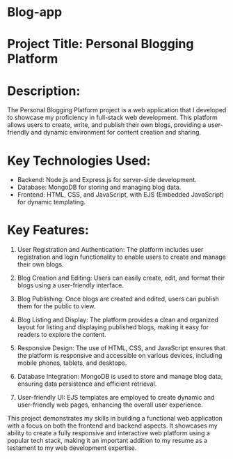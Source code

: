 # Blog-app
# Project Title: Personal Blogging Platform

# Description:
The Personal Blogging Platform project is a web application that I developed to showcase my proficiency in full-stack web development. This platform allows users to create, write, and publish their own blogs, providing a user-friendly and dynamic environment for content creation and sharing. 

# Key Technologies Used:
- Backend: Node.js and Express.js for server-side development.
- Database: MongoDB for storing and managing blog data.
- Frontend: HTML, CSS, and JavaScript, with EJS (Embedded JavaScript) for dynamic templating.

# Key Features:
1. User Registration and Authentication: The platform includes user registration and login functionality to enable users to create and manage their own blogs.

2. Blog Creation and Editing: Users can easily create, edit, and format their blogs using a user-friendly interface.

3. Blog Publishing: Once blogs are created and edited, users can publish them for the public to view.

4. Blog Listing and Display: The platform provides a clean and organized layout for listing and displaying published blogs, making it easy for readers to explore the content.

5. Responsive Design: The use of HTML, CSS, and JavaScript ensures that the platform is responsive and accessible on various devices, including mobile phones, tablets, and desktops.

6. Database Integration: MongoDB is used to store and manage blog data, ensuring data persistence and efficient retrieval.

7. User-friendly UI: EJS templates are employed to create dynamic and user-friendly web pages, enhancing the overall user experience.

This project demonstrates my skills in building a functional web application with a focus on both the frontend and backend aspects. It showcases my ability to create a fully responsive and interactive web platform using a popular tech stack, making it an important addition to my resume as a testament to my web development expertise.
